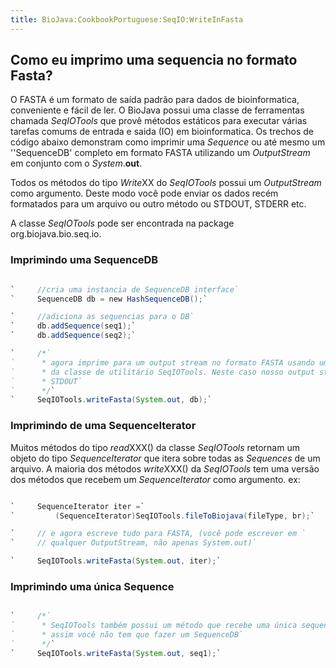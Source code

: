```yaml
---
title: BioJava:CookbookPortuguese:SeqIO:WriteInFasta
---
```


Como eu imprimo uma sequencia no formato Fasta?
-----------------------------------------------

O FASTA é um formato de saída padrão para dados de bioinformatica,
conveniente e fácil de ler. O BioJava possui uma classe de ferramentas
chamada *SeqIOTools* que provê métodos estáticos para executar várias
tarefas comums de entrada e saida (IO) em bioinformatica. Os trechos de
código abaixo demonstram como imprimir uma *Sequence* ou até mesmo um
''SequenceDB' completo em formato FASTA utilizando um *OutputStream* em
conjunto com o *System*.**out**.

Todos os métodos do tipo *Write*XX do *SeqIOTools* possui um
*OutputStream* como argumento. Deste modo você pode enviar os dados
recém formatados para um arquivo ou outro método ou STDOUT, STDERR etc.

A classe *SeqIOTools* pode ser encontrada na package
org.biojava.bio.seq.io.

### Imprimindo uma SequenceDB

```java

`     //cria uma instancia de SequenceDB interface`  
`     SequenceDB db = new HashSequenceDB();`

`     //adiciona as sequencias para o DB`  
`     db.addSequence(seq1);`  
`     db.addSequence(seq2);`

`     /*`  
`      * agora imprime para um output stream no formato FASTA usando um método estatico`  
`      * da classe de utilitário SeqIOTools. Neste caso nosso output stream é`  
`      * STDOUT`  
`      */`  
`     SeqIOTools.writeFasta(System.out, db);`

```

### Imprimindo de uma SequenceIterator

Muitos métodos do tipo *read*XXX() da classe *SeqIOTools* retornam um
objeto do tipo *SequenceIterator* que itera sobre todas as *Sequences*
de um arquivo. A maioria dos métodos *write*XXX() da *SeqIOTools* tem
uma versão dos métodos que recebem um *SequenceIterator* como argumento.
ex:

```java

`     SequenceIterator iter =`  
`         (SequenceIterator)SeqIOTools.fileToBiojava(fileType, br);`

`     // e agora escreve tudo para FASTA, (você pode escrever em `  
`     // qualquer OutputStream, não apenas System.out)`

`     SeqIOTools.writeFasta(System.out, iter);`

```

### Imprimindo uma única Sequence

```java

`     /*`  
`      * SeqIOTools também possui um método que recebe uma única sequencia `  
`      * assim você não tem que fazer um SequenceDB`  
`      */`  
`     SeqIOTools.writeFasta(System.out, seq1);`

```
